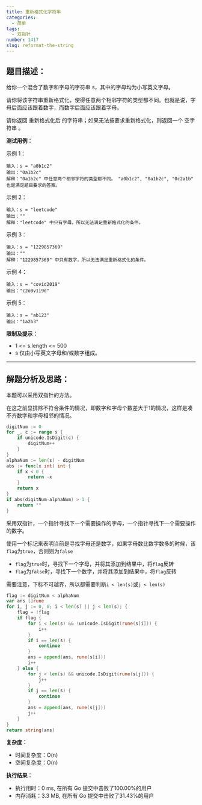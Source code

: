 ```yaml
---
title: 重新格式化字符串
categories:
  - 简单
tags:
  - 双指针
number: 1417
slug: reformat-the-string
---
```



## 题目描述：

给你一个混合了数字和字母的字符串 s，其中的字母均为小写英文字母。

请你将该字符串重新格式化，使得任意两个相邻字符的类型都不同。也就是说，字母后面应该跟着数字，而数字后面应该跟着字母。

请你返回 重新格式化后 的字符串；如果无法按要求重新格式化，则返回一个 空字符串 。


**测试用例：**

示例 1：
```
输入：s = "a0b1c2"
输出："0a1b2c"
解释："0a1b2c" 中任意两个相邻字符的类型都不同。 "a0b1c2", "0a1b2c", "0c2a1b" 也是满足题目要求的答案。
```
示例 2：
```
输入：s = "leetcode"
输出：""
解释："leetcode" 中只有字母，所以无法满足重新格式化的条件。
```
示例 3：
```
输入：s = "1229857369"
输出：""
解释："1229857369" 中只有数字，所以无法满足重新格式化的条件。
```
示例 4：
```
输入：s = "covid2019"
输出："c2o0v1i9d"
```
示例 5：
```
输入：s = "ab123"
输出："1a2b3"
```

**限制及提示：**
- 1 <= s.length <= 500
- s 仅由小写英文字母和/或数字组成。


---
## 解题分析及思路：

本题可以采用双指针的方法。

在这之前显排除不符合条件的情况，即数字和字母个数差大于1的情况，这样是凑不齐数字和字母相邻的情况。
```go
digitNum := 0
for _, c := range s {
    if unicode.IsDigit(c) {
        digitNum++
    }
}
alphaNum := len(s) - digitNum
abs := func(x int) int {
    if x < 0 {
        return -x
    }
    return x
}
if abs(digitNum-alphaNum) > 1 {
    return ""
}
```
采用双指针，一个指针寻找下一个需要操作的字母，一个指针寻找下一个需要操作的数字。

使用一个标记来表明当前是寻找字母还是数字，如果字母数比数字数多的时候，该`flag`为`true`，否则则为`false`

- `flag`为`true`时，寻找下一个字母，并将其添加到结果中，将`flag`反转
- `flag`为`false`时，寻找下一个数字，并将其添加到结果中，将`flag`反转

需要注意，下标不可越界，所以都需要判断`i < len(s)`或`j < len(s)`
```go
flag := digitNum < alphaNum
var ans []rune
for i, j := 0, 0; i < len(s) || j < len(s); {
    flag = !flag
    if flag {
        for i < len(s) && !unicode.IsDigit(rune(s[i])) {
            i++
        }
        if i == len(s) {
            continue
        }
        ans = append(ans, rune(s[i]))
        i++
    } else {
        for j < len(s) && unicode.IsDigit(rune(s[j])) {
            j++
        }
        if j == len(s) {
            continue
        }
        ans = append(ans, rune(s[j]))
        j++
    }
}
return string(ans)
```

**复杂度：**
- 时间复杂度：O(n)
- 空间复杂度：O(n)

**执行结果：**

- 执行用时：0 ms, 在所有 Go 提交中击败了100.00%的用户
- 内存消耗：3.3 MB, 在所有 Go 提交中击败了31.43%的用户
